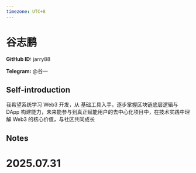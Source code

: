 ```yaml
---
timezone: UTC+8
---
```


# 谷志鹏

**GitHub ID:** jarry88

**Telegram:** @谷一

## Self-introduction

我希望系统学习 Web3 开发，从 基础工具入手，逐步掌握区块链底层逻辑与 DApp 构建能力，未来能参与到真正赋能用户的去中心化项目中，在技术实践中理解 Web3 的核心价值，与社区共同成长

## Notes

<!-- Content_START -->

# 2025.07.31


<!-- Content_END -->
